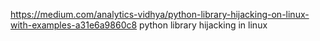 
https://medium.com/analytics-vidhya/python-library-hijacking-on-linux-with-examples-a31e6a9860c8
python library hijacking in linux

